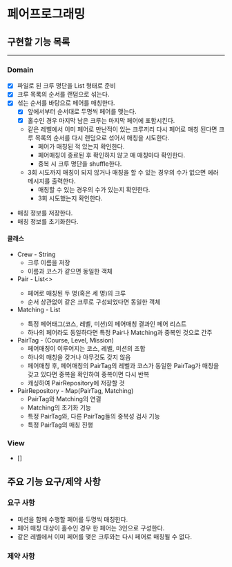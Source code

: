 # 페어프로그래밍


## 구현할 기능 목록

---

### Domain

- [x] 파일로 된 크루 명단을 List<Crew> 형태로 준비
- [x] 크루 목록의 순서를 랜덤으로 섞는다.
- [x] 섞는 순서를 바탕으로 페어를 매칭한다.
  - [x] 앞에서부터 순서대로 두명씩 페어를 맺는다.
  - [x] 홀수인 경우 마지막 남은 크루는 마지막 페어에 포함시킨다.
  - 같은 레벨에서 이미 페어로 만난적이 있는 크루끼리 다시 페어로 매칭 된다면 크루 목록의 순서를 다시 랜덤으로 섞어서 매칭을 시도한다.
    - 페어가 매칭된 적 있는지 확인한다.
    - 페어매칭이 종료된 후 확인하지 않고 매 매칭마다 확인한다.
    - 중복 시 크루 명단을 shuffle한다.
  - 3회 시도까지 매칭이 되지 않거나 매칭을 할 수 있는 경우의 수가 없으면 에러 메시지를 출력한다.
    - 매칭할 수 있는 경우의 수가 있는지 확인한다.
    - 3회 시도했는지 확인한다.
- 매칭 정보를 저장한다.
- 매칭 정보를 초기화한다.

#### 클래스

- Crew - String
  - 크루 이름을 저장
  - 이름과 코스가 같으면 동일한 객체
- Pair - List<<Crew>>
  - 페어로 매칭된 두 명(혹은 세 명)의 크루
  - 순서 상관없이 같은 크루로 구성되었다면 동일한 객체
- Matching - List<Pair>
  - 특정 페어태그(코스, 레벨, 미션)의 페어매칭 결과인 페어 리스트
  - 하나의 페어라도 동일하다면 특정 Pair나 Matching과 중복인 것으로 간주
- PairTag - (Course, Level, Mission)
  - 페어매칭이 이루어지는 코스, 레벨, 미션의 조합
  - 하나의 매칭을 갖거나 아무것도 갖지 않음
  - 페어매칭 후, 페어매칭의 PairTag의 레벨과 코스가 동일한 PairTag가 매칭을 갖고 있다면 중복을 확인하여 중복이면 다시 반복
  - 캐싱하여 PairRepository에 저장할 것
- PairRepository - Map(PairTag, Matching)
  - PairTag와 Matching의 연결
  - Matching의 초기화 기능
  - 특정 PairTag와, 다른 PairTag들의 중복성 검사 기능
  - 특정 PairTag의 매칭 진행


### View

- [] 



## 주요 기능 요구/제약 사항

### 요구 사항

- 미션을 함께 수행할 페어를 두명씩 매칭한다.
- 페어 매칭 대상이 홀수인 경우 한 페어는 3인으로 구성한다.
- 같은 레벨에서 이미 페어를 맺은 크루와는 다시 페어로 매칭될 수 없다.

### 제약 사항
